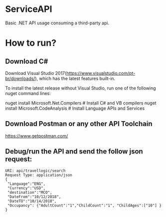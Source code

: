 # ServiceAPI
Basic .NET API usage consuming a third-party api.

# How to run? 
## Download C# 
Download Visual Studio 2017(https://www.visualstudio.com/pt-br/downloads/), which has the latest features built-in. 

To install the latest release without Visual Studio, run one of the following nuget command lines:

nuget install Microsoft.Net.Compilers   # Install C# and VB compilers
nuget install Microsoft.CodeAnalysis    # Install Language APIs and Services

## Download Postman or any other API Toolchain

https://www.getpostman.com/

## Debug/run the API and send the follow json request:

```
URI: api/travellogic/search
Request Type: application/json
{
 "Language":"ENG",
 "Currency":"USD",
 "destination":"MCO",
 "DateFrom":"10/12/2018",
 "DateTO":"10/14/2018",
 "Occupancy": {"AdultCount":"1","ChildCount":"1", "ChildAges":["10"] } 
}
```
